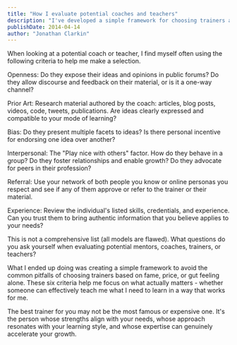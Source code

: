 ```yaml
---
title: "How I evaluate potential coaches and teachers"
description: "I've developed a simple framework for choosing trainers and mentors. Here are the six criteria I use to avoid wasting time on ineffective learning experiences."
publishDate: 2014-04-14
author: "Jonathan Clarkin"
---
```


When looking at a potential coach or teacher, I find myself often using the following criteria to help me make a selection.

Openness: Do they expose their ideas and opinions in public forums? Do they allow discourse and feedback on their material, or is it a one-way channel?

Prior Art: Research material authored by the coach: articles, blog posts, videos, code, tweets, publications. Are ideas clearly expressed and compatible to your mode of learning?

Bias: Do they present multiple facets to ideas? Is there personal incentive for endorsing one idea over another?

Interpersonal: The "Play nice with others" factor. How do they behave in a group? Do they foster relationships and enable growth? Do they advocate for peers in their profession?

Referral: Use your network of both people you know or online personas you respect and see if any of them approve or refer to the trainer or their material.

Experience: Review the individual's listed skills, credentials, and experience. Can you trust them to bring authentic information that you believe applies to your needs?

This is not a comprehensive list (all models are flawed). What questions do you ask yourself when evaluating potential mentors, coaches, trainers, or teachers?

What I ended up doing was creating a simple framework to avoid the common pitfalls of choosing trainers based on fame, price, or gut feeling alone. These six criteria help me focus on what actually matters - whether someone can effectively teach me what I need to learn in a way that works for me.

The best trainer for you may not be the most famous or expensive one. It's the person whose strengths align with your needs, whose approach resonates with your learning style, and whose expertise can genuinely accelerate your growth. 